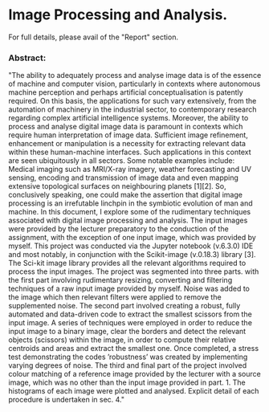 
# Image Processing and Analysis.

For full details, please avail of the "Report" section.

### Abstract:

"The ability to adequately process and analyse image
data is of the essence of machine and computer vision,
particularly in contexts where autonomous machine
perception and perhaps artificial conceptualisation is
patently required. On this basis, the applications for
such vary extensively, from the automation of machinery in the industrial sector, to contemporary research
regarding complex artificial intelligence systems. Moreover, the ability to process and analyse digital image
data is paramount in contexts which require human interpretation of image data. Sufficient image refinement,
enhancement or manipulation is a necessity for extracting relevant data within these human-machine interfaces. Such applications in this context are seen ubiquitously in all sectors. Some notable examples include:
Medical imaging such as MRI/X-ray imagery, weather
forecasting and UV sensing, encoding and transmission
of image data and even mapping extensive topological
surfaces on neighbouring planets [1][2]. So, conclusively
speaking, one could make the assertion that digital image processing is an irrefutable linchpin in the symbiotic
evolution of man and machine.
In this document, I explore some of the rudimentary
techniques associated with digital image processing and
analysis. The input images were provided by the lecturer
preparatory to the conduction of the assignment, with
the exception of one input image, which was provided by
myself. This project was conducted via the Jupyter notebook (v.6.3.0) IDE and most notably, in conjunction with
the Scikit-image (v.0.18.3) library [3]. The Sci-kit image
library provides all the relevant algorithms required to
process the input images. The project was segmented
into three parts. with the first part involving rudimentary resizing, converting and filtering techniques of a
raw input image provided by myself. Noise was added to
the image which then relevant filters were applied to remove the supplemented noise. The second part involved
creating a robust, fully automated and data-driven
code to extract the smallest scissors from the input image. A series of techniques were employed in order to
reduce the input image to a binary image, clear the borders and detect the relevant objects (scissors) within the
image, in order to compute their relative centroids and
areas and extract the smallest one. Once completed, a
stress test demonstrating the codes ’robustness’ was
created by implementing varying degrees of noise. The
third and final part of the project involved colour matching of a reference image provided by the lecturer with a
source image, which was no other than the input image
provided in part. 1. The histograms of each image were
plotted and analysed. Explicit detail of each procedure
is undertaken in sec. 4."

